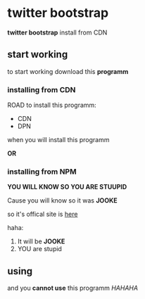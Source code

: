 # twitter bootstrap
**twitter bootstrap** install from CDN
## start working
to start working download this **programm**

### installing from CDN
ROAD to install this programm:
* CDN
* DPN

when you will install this programm 

**OR**
### installing from NPM
**YOU WILL KNOW SO YOU ARE STUUPID**

Cause you will know so it was **JOOKE**

so it's offical site is [here](google.com) 

haha:
1. It will be **JOOKE**
2. YOU are stupid

## using
and you **cannot use** this programm *HAHAHA* 

